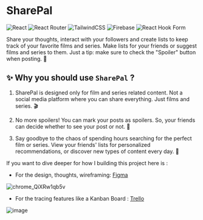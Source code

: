 # SharePal

![React](https://img.shields.io/badge/react-%2320232a.svg?style=for-the-badge&logo=react&logoColor=%2361DAFB)
![React Router](https://img.shields.io/badge/React_Router-CA4245?style=for-the-badge&logo=react-router&logoColor=white)
![TailwindCSS](https://img.shields.io/badge/tailwindcss-%2338B2AC.svg?style=for-the-badge&logo=tailwind-css&logoColor=white)
![Firebase](https://img.shields.io/badge/firebase-%23039BE5.svg?style=for-the-badge&logo=firebase)
![React Hook Form](https://img.shields.io/badge/React%20Hook%20Form-%23EC5990.svg?style=for-the-badge&logo=reacthookform&logoColor=white)

Share your thoughts, interact with your followers and create lists to keep track of your favorite films and series. Make lists for your friends or suggest films and series to them. Just a tip: make sure to check the "Spoiler" button when posting. 🤗

## ✨ Why you should use `SharePal` ?

1.  SharePal is designed only for film and series related content. Not a social media platform where you can share everything. Just films and series. 🎬

2.  No more spoilers! You can mark your posts as spoilers. So, your friends can decide whether to see your post or not. 🤫

3.  Say goodbye to the chaos of spending hours searching for the perfect film or series. View your friends' lists for personalized recommendations, or discover new types of content every day. 🎥

If you want to dive deeper for how I building this project here is :

- For the design, thoughts, wireframing: [Figma](https://www.figma.com/file/Aj2NOVzUCGzkp1G5YzCnim/SharePal?type=whiteboard&t=Ggv7qDKmgEpDcZPE-1)

![chrome_QiXRw1qb5v](https://github.com/mustafadede/SharePal/assets/95627279/eb9f08a5-e052-4e03-9b2f-cee0c925cbce)

- For the tracing features like a Kanban Board : [Trello](https://trello.com/invite/b/uEoQWrG3/ATTI988e741921e2d5ae415c5180903a57f23BF8B636/sharepal)

![image](https://github.com/mustafadede/SharePal/assets/95627279/9f2c5d5d-6fdc-4615-b14a-9ffb9fe2be73)
